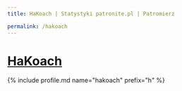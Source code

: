 ```yaml
---
title: HaKoach | Statystyki patronite.pl | Patromierz

permalink: /hakoach
---
```


# [HaKoach](https://patronite.pl/hakoach)

{% include profile.md name="hakoach" prefix="h" %}

